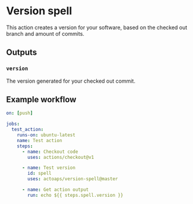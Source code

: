 # Version spell
This action creates a version for your software, based on the checked out branch and amount of commits.

## Outputs
### `version`
The version generated for your checked out commit.

## Example workflow
```yaml
on: [push]

jobs:
  test_action:
    runs-on: ubuntu-latest
    name: Test action
    steps:
      - name: Checkout code
        uses: actions/checkout@v1

      - name: Test version
        id: spell
        uses: actoaps/version-spell@master

      - name: Get action output
        run: echo ${{ steps.spell.version }}

```
